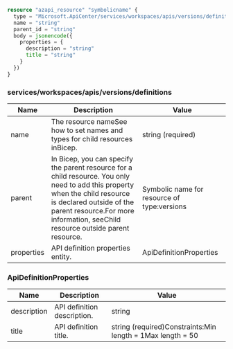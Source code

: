 ```terraform
resource "azapi_resource" "symbolicname" {
  type = "Microsoft.ApiCenter/services/workspaces/apis/versions/definitions@2024-03-01"
  name = "string"
  parent_id = "string"
  body = jsonencode({
    properties = {
      description = "string"
      title = "string"
    }
  })
}

```

### services/workspaces/apis/versions/definitions

| Name | Description | Value |
|-|-|-|
| name | The resource nameSee how to set names and types for child resources inBicep. | string (required) |
| parent | In Bicep, you can specify the parent resource for a child resource. You only need to add this property when the child resource is declared outside of the parent resource.For more information, seeChild resource outside parent resource. | Symbolic name for resource of type:versions |
| properties | API definition properties entity. | ApiDefinitionProperties |


### ApiDefinitionProperties

| Name | Description | Value |
|-|-|-|
| description | API definition description. | string |
| title | API definition title. | string (required)Constraints:Min length = 1Max length = 50 |


